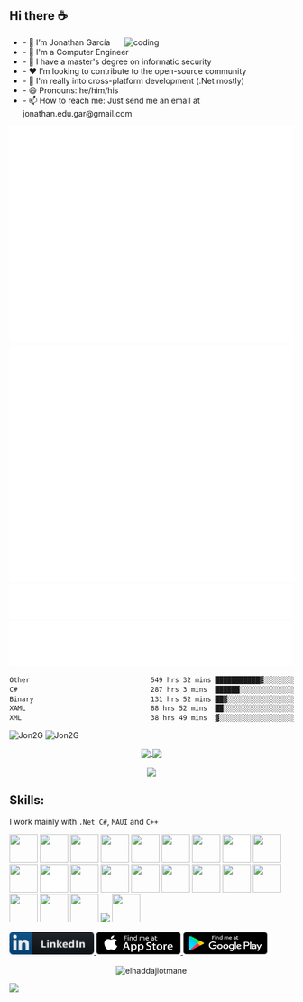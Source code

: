 ### 
## **Hi there ☕**

<img align="right" alt="coding" width="300"   src="https://github-readme-stats.anuraghazra1.vercel.app/api/top-langs/?username=Jon2G&layout=compact&theme=radical&langs_count=6">
<ul>
    <li>- 🔭 I’m Jonathan García</li>
    <li>- 🏢 I'm a Computer Engineer </li>
    <li>- 🥷 I have a master's degree on informatic security</li>
    <li>- ❤️ I’m looking to contribute to the open-source community</li>
    <li>- 📱 I'm really into cross-platform development (.Net mostly)</li>
    <li>- 😄 Pronouns: he/him/his</li>
    <li>- 📫 How to reach me: Just send me an email at jonathan.edu.gar@gmail.com</li>
</ul>

<picture>
  <img src="/github-metrics.svg" alt="Metrics">
</picture>

<picture>
  <img src="/activity.svg" alt="Activity">
</picture>

<picture>
  <img src="/achievements.svg" alt="Achievements">
</picture>

<picture>
  <img src="/metrics.plugin.topics.icons.svg" alt="Metrics">
</picture>
    
 <!--START_SECTION:waka-->

```txt
Other                              549 hrs 32 mins ███████████▓░░░░░░░░░░░░░   46.75 %
C#                                 287 hrs 3 mins  ██████░░░░░░░░░░░░░░░░░░░   24.42 %
Binary                             131 hrs 52 mins ██▓░░░░░░░░░░░░░░░░░░░░░░   11.22 %
XAML                               88 hrs 52 mins  ██░░░░░░░░░░░░░░░░░░░░░░░   07.56 %
XML                                38 hrs 49 mins  ▓░░░░░░░░░░░░░░░░░░░░░░░░   03.30 %
```

<!--END_SECTION:waka-->

<div>
<picture >
<img src="https://github-profile-trophy.vercel.app/?username=Jon2G&theme=dracula&title=Commits,Followers,Repositories,Stars&margin-w=10&margin-h=10&no-bg=true&no-frame=true&column=4" alt="Jon2G" />
 </picture>
<picture >
<img src="https://github-profile-trophy.vercel.app/?username=Jon2G&theme=dracula&title=MultiLanguage,Issues,PullRequest&margin-w=10&margin-h=10&no-bg=true&no-frame=true&column=3" alt="Jon2G" />
 </picture>
</div>

<p align="center">
 <a href="https://github.com/Jon2G">
  <img width="430" align="center" src="https://github-readme-stats.vercel.app/api?username=Jon2G&show_icons=true&theme=radical&count_private=true">
 </a>

 <a href="https://github.com/Jon2G">
     
   <img align="center" src="https://github-readme-streak-stats.herokuapp.com/?user=Jon2G&theme=radical&hide_border=true" />
 </a>
</p>

<p align="center">
    <a href="https://github.com/Jon2G">
        <img align="center" src="https://github-profile-summary-cards.vercel.app/api/cards/profile-details?username=Jon2G&theme=radical&hide_border=true&count_private=true"/>
    </a>
</p>

## **Skills:**


I work mainly with `.Net C#`, `MAUI` and `C++` 

<p>
    <img src="https://cdn.jsdelivr.net/gh/devicons/devicon/icons/c/c-original.svg" width="50" height="50" />
     <img src="https://cdn.jsdelivr.net/gh/devicons/devicon/icons/cplusplus/cplusplus-original.svg" width="50" height="50" />
      <img src="https://cdn.jsdelivr.net/gh/devicons/devicon/icons/csharp/csharp-original.svg" width="50" height="50" />
      <img src="https://cdn.jsdelivr.net/gh/devicons/devicon/icons/dot-net/dot-net-original.svg" width="50" height="50" />
      <img src="https://cdn.jsdelivr.net/gh/devicons/devicon/icons/dotnetcore/dotnetcore-original.svg" width="50" height="50" />
      <img src="https://cdn.jsdelivr.net/gh/devicons/devicon/icons/firebase/firebase-plain.svg" width="50" height="50" />
      <img src="https://cdn.jsdelivr.net/gh/devicons/devicon/icons/git/git-original.svg" width="50" height="50" />
      <img src="https://cdn.jsdelivr.net/gh/devicons/devicon/icons/github/github-original.svg" style="background-color: white;" width="50" height="50" />
      <img src="https://cdn.jsdelivr.net/gh/devicons/devicon/icons/java/java-original.svg" width="50" height="50" />
      <img src="https://cdn.jsdelivr.net/gh/devicons/devicon/icons/javascript/javascript-original.svg" width="50" height="50" />
      <img src="https://cdn.jsdelivr.net/gh/devicons/devicon/icons/latex/latex-original.svg" style="background-color: white;" width="50" height="50" />
      <img src="https://cdn.jsdelivr.net/gh/devicons/devicon/icons/trello/trello-plain.svg" width="50" height="50" />
       <img src="https://cdn.jsdelivr.net/gh/devicons/devicon/icons/visualstudio/visualstudio-plain.svg" width="50" height="50" />
       <img src="https://cdn.jsdelivr.net/gh/devicons/devicon/icons/xamarin/xamarin-original.svg" width="50" height="50" />
       <img src="https://cdn.jsdelivr.net/gh/devicons/devicon/icons/nodejs/nodejs-original.svg"  width="50" height="50"/>
       <img src="https://cdn.jsdelivr.net/gh/devicons/devicon/icons/typescript/typescript-original.svg" width="50" height="50"/>
       <img src="https://cdn.jsdelivr.net/gh/devicons/devicon/icons/electron/electron-original.svg" width="50" height="50" />
       <img src="https://cdn.jsdelivr.net/gh/devicons/devicon/icons/vuejs/vuejs-original.svg"  width="50" height="50"/> 
    <img src="https://cdn.jsdelivr.net/gh/devicons/devicon/icons/javascript/javascript-original.svg" width="50" height="50"/>
    <img src="https://cdn.jsdelivr.net/gh/devicons/devicon/icons/apple/apple-original.svg" width="50" height="50" />
  <img src="https://cdn.jsdelivr.net/gh/devicons/devicon/icons/android/android-original.svg" width="50" height="50" />
    <img src="https://posgrados.esimecu.ipn.mx/wp-content/uploads/2021/09/logo-misti-horizontal.png" height="50" />
    <img src="https://cdn.jsdelivr.net/gh/devicons/devicon/icons/flutter/flutter-original.svg" width="50" height="50" />
          
</p>




<div>
<a href="https://www.linkedin.com/in/jonathan-garcia-282a7414a">
<img src="https://github.com/Jon2G/Jon2G/blob/main/Images/LinkedIn.png" height="40" width="150">
</a>
<a href="https://apps.apple.com/mx/developer/jonathan-garcia/id1566482917">
<img src="https://github.com/Jon2G/Jon2G/blob/main/Images/appstore.png" height="40" width="150">
</a>
<a href="https://play.google.com/store/apps/developer?id=Jonathan+Eduardo+Garc%C3%ADa+Garc%C3%ADa">
<img src="https://github.com/Jon2G/Jon2G/blob/main/Images/google_play.png" height="40" width="150">
</a>

 </br>
  </br>

<div align="center">
  <img src="https://komarev.com/ghpvc/?username=Jon2G&style=for-the-badge&color=blueviolet" alt="elhaddajiotmane" />
</div>


 
![](https://hit.yhype.me/github/profile?user_id=24820069)
